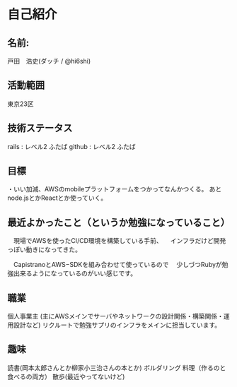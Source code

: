 # 自己紹介
## 名前:
戸田　浩史(ダッチ / @hi6shi)

## 活動範囲
東京23区

## 技術ステータス
rails : レベル2 ふたば
github : レベル2 ふたば

## 目標
・いい加減、AWSのmobileプラットフォームをつかってなんかつくる。
  あとnode.jsとかReactとか使っていく。

## 最近よかったこと（というか勉強になっていること）
　現場でAWSを使ったCI/CD環境を構築している手前、
　インフラだけど開発っぽい動きになってきた。

　CapistranoとAWS−SDKを組み合わせて使っているので
　少しづつRubyが勉強出来るようになっているのがいい感じです。

## 職業
  個人事業主
  (主にAWSメインでサーバやネットワークの設計関係・構築関係・運用設計など) 
  リクルートで勉強サプリのインフラをメインに担当しています。

## 趣味
  読書(岡本太郎さんとか柳家小三治さんの本とか)
  ボルダリング
  料理（作るのと食べるの両方）
  散歩(最近やってないけど)
